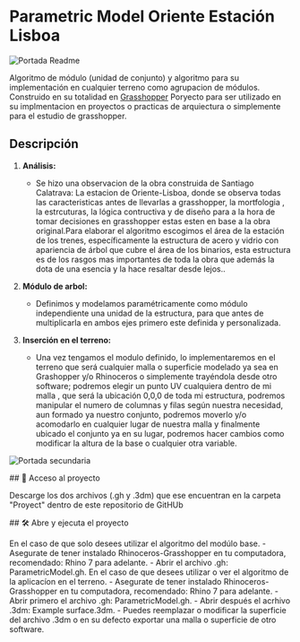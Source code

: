 
# Parametric Model Oriente Estación Lisboa
![Portada Readme](https://github.com/ComputacionalJosue/Oriente-Estacion-Lisboa/blob/main/Docs/Algoritmo%20grasshopper.png)

Algoritmo de módulo (unidad de conjunto) y algoritmo para su implementación en cualquier terreno como agrupacion de módulos. Construido en su totalidad en [Grasshopper](https://www.grasshopper3d.com/) Poryecto para ser utilizado en su implmentacion en proyectos o practicas de arquiectura o simplemente para el estudio de grasshopper.

## Descripción

1. **Análisis:**
   - Se hizo una observacion de la obra construida de Santiago Calatrava: La estacion de Oriente-Lisboa, donde se observa todas las caracteristicas antes de llevarlas a grasshopper, la mortfologia , la estrcuturas, la lógica contructiva y de diseño para a la hora de tomar decisiones en grasshopper estas esten en base a la obra original.Para elaborar el algoritmo escogimos el área de la estación de los trenes, específicamente la estructura de acero y vidrio con apariencia de árbol que cubre el área de los binarios, esta estructura es de los rasgos mas importantes de toda la obra que además  la dota de una esencia y la hace resaltar desde lejos..

2. **Módulo de arbol:**
   - Definimos y modelamos paramétricamente como módulo independiente una unidad de la estructura, para que antes de multiplicarla en ambos ejes primero este definida y personalizada.

3. **Inserción en el terreno:**
   - Una vez tengamos el modulo  definido, lo implementaremos en el terreno que será cualquier malla o superficie  modelado ya sea en Grashopper y/o Rhinoceros o simplemente trayéndola desde otro software; podremos elegir un punto UV cualquiera dentro de mi malla , que será la ubicación 0,0,0 de toda mi estructura, podremos manipular el numero de columnas y filas según nuestra necesidad, aun formado ya nuestro conjunto, podremos moverlo y/o acomodarlo en cualquier lugar de nuestra malla y finalmente ubicado el conjunto ya en su lugar, podremos hacer cambios como modificar la altura de la base o cualquier otra variable.
     
![Portada secundaria](https://github.com/ComputacionalJosue/Oriente-Estacion-Lisboa/blob/main/Docs/Portada%20Readme.jpg)

\## 📁 Acceso al proyecto

Descarge los dos archivos (.gh y .3dm) que ese encuentran en la carpeta "Proyect" dentro de este repositorio de GitHUb

\## 🛠️ Abre y ejecuta el proyecto

En el caso de que solo desees utilizar el algoritmo del modúlo base.
    - Asegurate de tener instalado Rhinoceros-Grasshopper en tu computadora, recomendado: Rhino 7 para adelante.
    - Abrir el archivo .gh: ParametricModel.gh.
En el caso de que desees utilizar o ver el algoritmo de la aplicacíon en el terreno.
    - Asegurate de tener instalado Rhinoceros-Grasshopper en tu computadora, recomendado: Rhino 7 para adelante.
    - Abrir primero el archivo .gh: ParametricModel.gh.
    - Abrir después el acrhivo .3dm: Example surface.3dm.
    - Puedes reemplazar o modificar la superficie del archivo .3dm o en su defecto exportar una malla o superficie de otro software.
   






